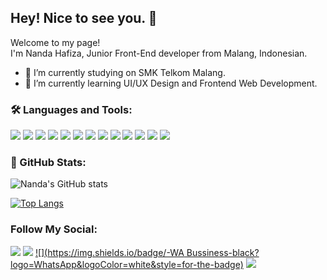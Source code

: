 ## Hey! Nice to see you. 👋

<!-- My name is Nanda Hafiza, a Junior Front-End Developer at Thunderlabs. -->
Welcome to my page!<br/>
I'm Nanda Hafiza, Junior Front-End developer from Malang, Indonesian.
<ul>
 <li>🔭 I’m currently studying on SMK Telkom Malang.</li>
 <li>🌱 I’m currently learning UI/UX Design and Frontend Web Development.</li>
</ul>

### 🛠 Languages and Tools:

![](https://img.shields.io/badge/-NPM-red?logo=NPM&style=flat-square)
![](https://img.shields.io/badge/-Nodemon-green?logo=Nodemon&logoColor=white&style=flat-square)
![](https://img.shields.io/badge/-Node.js-darkgreen?logo=Node.js&logoColor=white&style=flat-square)
![](https://img.shields.io/badge/-Express-black?logo=Express&logoColor=white&style=flat-square)
![](https://img.shields.io/badge/-Mysql-blue?logo=Mysql&logoColor=white&style=flat-square)
![](https://img.shields.io/badge/-Prettier-yellow?logo=Prettier&logoColor=white&style=flat-square)
![](https://img.shields.io/badge/-Sequelize-darkblue?logo=Sequelize&logoColor=white&style=flat-square)
![](https://img.shields.io/badge/-Github-blue?logo=Github&logoColor=white&style=flat-square)
![](https://img.shields.io/badge/-Heroku-purple?logo=Heroku&logoColor=white&style=flat-square)
![](https://img.shields.io/badge/-Git-red?logo=Git&logoColor=white&style=flat-square)
![](https://img.shields.io/badge/-React.js-blue?logo=React&logoColor=white&style=flat-square)
![](https://img.shields.io/badge/-Redux-purple?logo=Redux&logoColor=white&style=flat-square)
![](https://img.shields.io/badge/-Javascript-orange?logo=Javascript&logoColor=white&style=flat-square)
<!-- React Webpack Docker github actions Google Cloud Platform TypeScript Insomnia Apollo Heroku redux ReactiveX GraphQL Sass Styled Components git NestJs angular npm html5 Brave browser Rollup d3js Prettier MongoDB Nodejs -->
  
### 🎏 GitHub Stats:

![Nanda's GitHub stats](https://github-readme-stats.vercel.app/api?username=nandaha29&show_icons=true&theme=radical)
<!-- [![Top Langs](https://github-readme-stats.vercel.app/api/top-langs/?username=nandaha29&show_icons=true&theme=radical)](https://github.com/nandaha29/github-readme-stats) -->
[![Top Langs](https://github-readme-stats.vercel.app/api/top-langs/?username=nandaha29&layout=compact&show_icons=true&theme=radical)](https://github.com/nandaha29/github-readme-stats)

### Follow My Social:

[![](https://img.shields.io/badge/-Instagram-black?logo=Instagram&logoColor=white&style=for-the-badge)](https://www.instagram.com/nand_aha29/)
[![](https://img.shields.io/badge/-LinkedIn-black?logo=LinkedIn&logoColor=white&style=for-the-badge)](https://www.linkedin.com/in/nandahafiza/)
[![](https://img.shields.io/badge/-WA Bussiness-black?logo=WhatsApp&logoColor=white&style=for-the-badge)](https://api.whatsapp.com/send?phone=628972814842)
[![](https://img.shields.io/badge/-Dribbble-black?logo=Dribbble&logoColor=white&style=for-the-badge)](https://dribbble.com/nandahafiza)

<!--   ![Nanda's GitHub stats](https://github-readme-stats.vercel.app/api?username=nandaha29&hide=contribs,prs) -->
<!--
**nandaha29/nandaha29** is a ✨ _special_ ✨ repository because its `README.md` (this file) appears on your GitHub profile.

Here are some ideas to get you started:

- 🔭 I’m currently working on ...
- 🌱 I’m currently learning ...
- 👯 I’m looking to collaborate on ...
- 🤔 I’m looking for help with ...
- 💬 Ask me about ...
- 📫 How to reach me: ...
- 😄 Pronouns: ...
- ⚡ Fun fact: ...
-->
